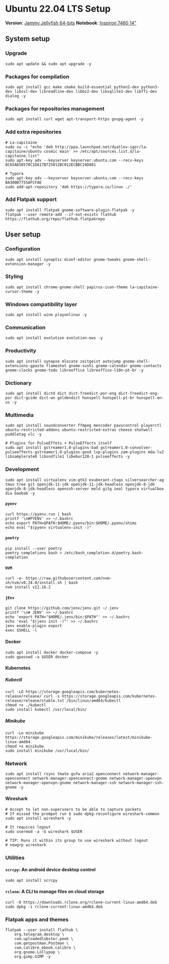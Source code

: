 # Ubuntu 22.04 LTS Setup

**Version**: [Jammy Jellyfish 64-bits](https://releases.ubuntu.com/22.04/ubuntu-22.04-desktop-amd64.iso)
**Notebook**: [Inspiron 7460 14"](http://www.dell.com/br/p/inspiron-14-7460-laptop/pd?ref=491_title&oc=cai7460w10he1852539brpw&model_id=inspiron-14-7460-laptop)

## System setup

### Upgrade

```shell
sudo apt update && sudo apt upgrade -y
```

### Packages for compilation

```shell
sudo apt install gcc make cmake build-essential python2-dev python3-dev libssl-dev libreadline-dev libbz2-dev libsqlite3-dev libffi-dev dialog -y
```

### Packages for repositories management

```shell
sudo apt install curl wget apt-transport-https gnupg-agent -y
```

### Add extra repositories

```shell
# La-capitaine
sudo su -c "echo 'deb http://ppa.launchpad.net/dyatlov-igor/la-capitaine/ubuntu cosmic main' >> /etc/apt/sources.list.d/la-capitaine.list"
sudo apt-key adv --keyserver keyserver.ubuntu.com --recv-keys 8C65A650570C1DA17B725012BC012ECBBC24D881

# Typora
sudo apt-key adv --keyserver keyserver.ubuntu.com --recv-keys BA300B7755AFCFAE
sudo add-apt-repository 'deb https://typora.io/linux ./'
```

### Add Flatpak support

```shell
sudo apt install flatpak gnome-software-plugin-flatpak -y
flatpak --user remote-add --if-not-exists flathub https://flathub.org/repo/flathub.flatpakrepo
```

## User setup

### Configuration

```shell
sudo apt install synaptic dconf-editor gnome-tweaks gnome-shell-extension-manager -y
```

### Styling

```shell
sudo apt install chrome-gnome-shell papirus-icon-theme la-capitaine-cursor-theme -y
```

### Windows compatibility layer
```shell
sudo apt install wine playonlinux -y
```

### Communication
```shell
sudo apt install evolution evolution-ews -y
```

### Productivity

```shell
sudo apt install synapse mlocate zeitgeist autojump gnome-shell-extensions-gpaste flameshot gnome-sushi gnome-calendar gnome-contacts gnome-clocks gnome-todo libreoffice libreoffice-l10n-pt-br -y
```

### Dictionary
```shell
sudo apt install dictd dict dict-freedict-por-eng dict-freedict-eng-por dict-gcide dict-wn goldendict hunspell hunspell-pt-br hunspell-en-us -y
```

### Multimedia
```shell
sudo apt install soundconverter ffmpeg mencoder pavucontrol playerctl ubuntu-restricted-addons ubuntu-restricted-extras cheese shotwell puddletag vlc -y

# Plugins for PulseEffets + PulseEffects itself
sudo apt install gstreamer1.0-plugins-bad gstreamer1.0-convolver-pulseeffects gstreamer1.0-plugins-good lsp-plugins zam-plugins mda-lv2 libsamplerate0 libsndfile1 libebur128-1 pulseeffects -y
```

### Development
```shell
sudo apt install virtualenv vim-gtk3 exuberant-ctags silversearcher-ag tmux tree git openjdk-11-jdk openjdk-11-jdk-headless openjdk-8-jdk openjdk-8-jdk-headless openssh-server meld gitg zeal typora virtualbox dia baobab -y
```

#### `pyenv`

```shell
curl https://pyenv.run | bash
printf '\n#PYENV' >> ~/.bashrc
echo export PATH=$PATH:$HOME/.pyenv/bin:$HOME/.pyenv/shims
echo eval "$(pyenv virtualenv-init -)"
```

#### `poetry`
```shell
pip install --user poetry
poetry completions bash > /etc/bash_completion.d/poetry.bash-completion
```

#### `NVM`

```shell
curl -o- https://raw.githubusercontent.com/nvm-sh/nvm/v0.34.0/install.sh | bash
nvm install v12.16.2
```

#### `jEnv`

```shell
git clone https://github.com/jenv/jenv.git ~/.jenv
printf '\n# JENV' >> ~/.bashrc
echo 'export PATH="$HOME/.jenv/bin:$PATH"' >> ~/.bashrc
echo 'eval "$(jenv init -)"' >> ~/.bashrc
jenv enable-plugin export
exec $SHELL -l
```

#### Docker

```shell
sudo apt install docker docker-compose -y
sudo gpasswd -a $USER docker
```

#### Kubernetes

##### Kubectl
```shell
curl -LO https://storage.googleapis.com/kubernetes-release/release/`curl -s https://storage.googleapis.com/kubernetes-release/release/stable.txt`/bin/linux/amd64/kubectl
chmod +x ./kubectl
sudo install kubectl /usr/local/bin/
```

##### Minikube
```shell
curl -Lo minikube https://storage.googleapis.com/minikube/releases/latest/minikube-linux-amd64
chmod +x minikube
sudo install minikube /usr/local/bin/
```

### Network
```shell
sudo apt install rsync tmate gufw aria2 openconnect network-manager-openconnect network-manager-openconnect-gnome network-manager-openvpn network-manager-openvpn-gnome network-manager-ssh network-manager-ssh-gnome -y
```

#### Wireshark
```shell
# Accept to let non-superusers to be able to capture packets
# If missed the prompot run $ sudo dpkg-reconfigure wireshark-common
sudo apt install wireshark -y

# It requires logout
sudo usermod -a -G wireshark $USER

# TIP: Runs it within its group to use wireshark without logout
# newgrp wireshark
```

### Utilities

#### `scrcpy`: An android device desktop control

```shell
sudo apt install scrcpy
```

#### `rclone`:  A CLI to manage files on cloud storage

```shell
curl -O https://downloads.rclone.org/rclone-current-linux-amd64.deb
sudo dpkg -i rclone-current-linux-amd64.deb
```

### Flatpak apps and themes

```shell
flatpak --user install flathub \
    org.telegram.desktop \
    com.uploadedlobster.peek \
    com.getpostman.Postman \
    com.calibre_ebook.calibre \
    org.gnome.Lollypop \
    org.gimp.GIMP -y
```

